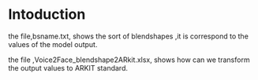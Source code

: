 # Intoduction

the file,bsname.txt, shows the sort of blendshapes ,it is correspond to the values of the model output.

the file ,Voice2Face_blendshape2ARkit.xlsx, shows how can we transform the output values to ARKIT standard.
